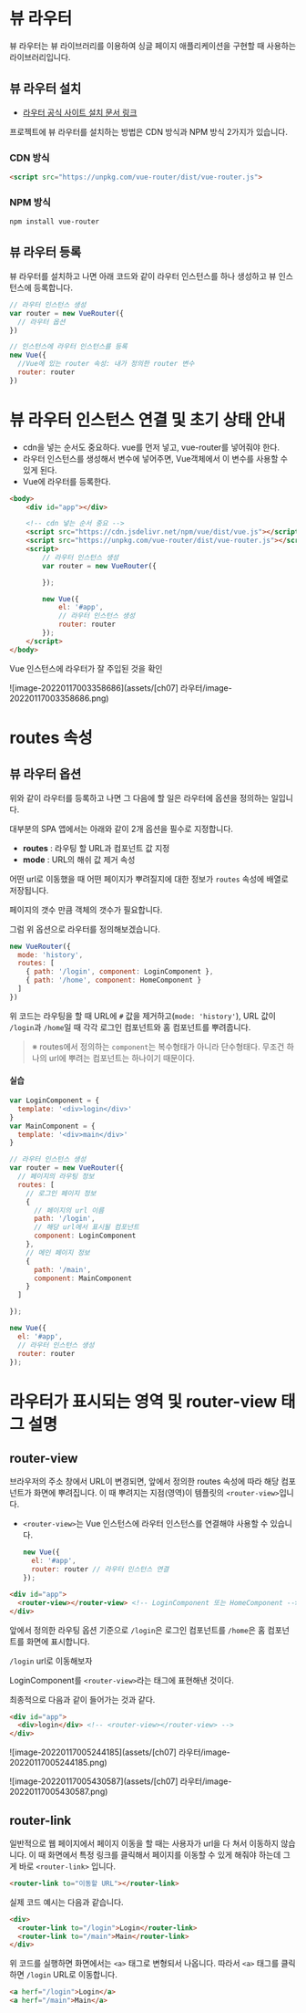 # 뷰 라우터

뷰 라우터는 뷰 라이브러리를 이용하여 싱글 페이지 애플리케이션을 구현할 때 사용하는 라이브러리입니다.



## 뷰 라우터 설치

* [라우터 공식 사이트 설치 문서 링크](https://router.vuejs.org/installation.html)

프로젝트에 뷰 라우터를 설치하는 방법은 CDN 방식과 NPM 방식 2가지가 있습니다.

### CDN 방식

```html
<script src="https://unpkg.com/vue-router/dist/vue-router.js">
```

### NPM 방식

```bash
npm install vue-router
```



## 뷰 라우터 등록

뷰 라우터를 설치하고 나면 아래 코드와 같이 라우터 인스턴스를 하나 생성하고 뷰 인스턴스에 등록합니다.

```js
// 라우터 인스턴스 생성
var router = new VueRouter({
  // 라우터 옵션
})

// 인스턴스에 라우터 인스턴스를 등록
new Vue({
  //Vue에 있는 router 속성: 내가 정의한 router 변수
  router: router
})
```



# 뷰 라우터 인스턴스 연결 및 초기 상태 안내

* cdn을 넣는 순서도 중요하다. vue를 먼저 넣고, vue-router를 넣어줘야 한다.
* 라우터 인스턴스를 생성해서 변수에 넣어주면, Vue객체에서 이 변수를 사용할 수 있게 된다.
* Vue에 라우터를 등록한다.

```html
<body>
    <div id="app"></div>

    <!-- cdn 넣는 순서 중요 -->
    <script src="https://cdn.jsdelivr.net/npm/vue/dist/vue.js"></script>
    <script src="https://unpkg.com/vue-router/dist/vue-router.js"></script>
    <script>
        // 라우터 인스턴스 생성
        var router = new VueRouter({

        });

        new Vue({
            el: '#app',
            // 라우터 인스턴스 생성
            router: router
        });
    </script>
</body>
```



Vue 인스턴스에 라우터가 잘 주입된 것을 확인

![image-20220117003358686](assets/[ch07] 라우터/image-20220117003358686.png)





# routes 속성

## 뷰 라우터 옵션

위와 같이 라우터를 등록하고 나면 그 다음에 할 일은 라우터에 옵션을 정의하는 일입니다. 

대부분의 SPA 앱에서는 아래와 같이 2개 옵션을 필수로 지정합니다.

- **routes** : 라우팅 할 URL과 컴포넌트 값 지정
- **mode** : URL의 해쉬 값 제거 속성



어떤 url로 이동했을 때 어떤 페이지가 뿌려질지에 대한 정보가 `routes` 속성에 배열로 저장됩니다.

페이지의 갯수 만큼 객체의 갯수가 필요합니다.



그럼 위 옵션으로 라우터를 정의해보겠습니다.

```js
new VueRouter({
  mode: 'history',
  routes: [
    { path: '/login', component: LoginComponent },
    { path: '/home', component: HomeComponent }
  ]
})
```

위 코드는 라우팅을 할 때 URL에 `#` 값을 제거하고(`mode: 'history'`), URL 값이 `/login`과 `/home`일 때 각각 로그인 컴포넌트와 홈 컴포넌트를 뿌려줍니다.

> ※ routes에서 정의하는  `component`는 복수형태가 아니라 단수형태다.
> 무조건 하나의 url에 뿌려는 컴포넌트는 하나이기 때문이다.



#### 실습

```js
var LoginComponent = {
  template: '<div>login</div>' 
}
var MainComponent = {
  template: '<div>main</div>'
}

// 라우터 인스턴스 생성
var router = new VueRouter({
  // 페이지의 라우팅 정보
  routes: [
    // 로그인 페이지 정보
    {
      // 페이지의 url 이름
      path: '/login',
      // 해당 url에서 표시될 컴포넌트
      component: LoginComponent
    },
    // 메인 페이지 정보
    {
      path: '/main',
      component: MainComponent
    }
  ]

});

new Vue({
  el: '#app',
  // 라우터 인스턴스 생성
  router: router
});
```



# 라우터가 표시되는 영역 및 router-view 태그 설명

## router-view

브라우저의 주소 창에서 URL이 변경되면, 앞에서 정의한 routes 속성에 따라 해당 컴포넌트가 화면에 뿌려집니다. 이 때 뿌려지는 지점(영역)이 템플릿의 `<router-view>`입니다.

* `<router-view>`는 Vue 인스턴스에 라우터 인스턴스를  연결해야 사용할 수 있습니다.

  ```js
  new Vue({
    el: '#app',
    router: router // 라우터 인스턴스 연결
  });
  ```

  

```html
<div id="app">
  <router-view></router-view> <!-- LoginComponent 또는 HomeComponent -->
</div>
```

앞에서 정의한 라우팅 옵션 기준으로 `/login`은 로그인 컴포넌트를 `/home`은 홈 컴포넌트를 화면에 표시합니다.



`/login` url로 이동해보자

LoginComponent를 `<router-view>`라는 태그에 표현해낸 것이다.

최종적으로 다음과 같이 들어가는 것과 같다.

```html
<div id="app">
  <div>login</div> <!-- <router-view></router-view> -->
</div>
```



![image-20220117005244185](assets/[ch07] 라우터/image-20220117005244185.png)

![image-20220117005430587](assets/[ch07] 라우터/image-20220117005430587.png)



## router-link

일반적으로 웹 페이지에서 페이지 이동을 할 때는 사용자가 url을 다 쳐서 이동하지 않습니다. 이 때 화면에서 특정 링크를 클릭해서 페이지를 이동할 수 있게 해줘야 하는데 그게 바로 `<router-link>` 입니다.

```html
<router-link to="이동할 URL"></router-link>    
```

실제 코드 예시는 다음과 같습니다.

```html
<div>
  <router-link to="/login">Login</router-link>
  <router-link to="/main">Main</router-link>
</div>  
```

위 코드를 실행하면 화면에서는 `<a>` 태그로 변형되서 나옵니다. 따라서 `<a>` 태그를 클릭하면 `/login` URL로 이동합니다.

```html
<a herf="/login">Login</a>
<a herf="/main">Main</a>
```